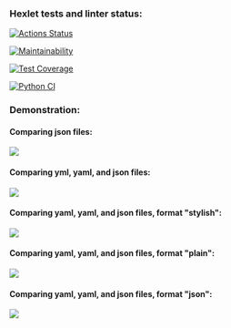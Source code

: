 ### Hexlet tests and linter status:
[![Actions Status](https://github.com/Dmitry597/python-project-50/actions/workflows/hexlet-check.yml/badge.svg)](https://github.com/Dmitry597/python-project-50/actions)

[![Maintainability](https://api.codeclimate.com/v1/badges/d6627e15210619b37f2d/maintainability)](https://codeclimate.com/github/Dmitry597/python-project-50/maintainability)

[![Test Coverage](https://api.codeclimate.com/v1/badges/d6627e15210619b37f2d/test_coverage)](https://codeclimate.com/github/Dmitry597/python-project-50/test_coverage)

[![Python CI](https://github.com/Dmitry597/python-project-50/actions/workflows/pyci.yml/badge.svg)](https://github.com/Dmitry597/python-project-50/actions/workflows/pyci.yml)

### Demonstration:

#### Comparing json files:
<a href="https://asciinema.org/a/DSRbmwiuU3yJpDjd8Wk1LbkdP" target="_blank"><img src="https://asciinema.org/a/DSRbmwiuU3yJpDjd8Wk1LbkdP.svg" /></a>

#### Comparing yml, yaml, and json files:
<a href="https://asciinema.org/a/E0KkK5vf8WRIx3j37DBn52YCM" target="_blank"><img src="https://asciinema.org/a/E0KkK5vf8WRIx3j37DBn52YCM.svg" /></a>

#### Comparing yaml, yaml, and json files, format "stylish":
<a href="https://asciinema.org/a/0OHrMkEuwQnKqKENbcMvGgAHe" target="_blank"><img src="https://asciinema.org/a/0OHrMkEuwQnKqKENbcMvGgAHe.svg" /></a>

#### Comparing yaml, yaml, and json files, format "plain":
<a href="https://asciinema.org/a/bgWa7GJhv3FMRINe1ZV5s4GQW" target="_blank"><img src="https://asciinema.org/a/bgWa7GJhv3FMRINe1ZV5s4GQW.svg" /></a>

#### Comparing yaml, yaml, and json files, format "json":
<a href="https://asciinema.org/a/9f0DzrrPeaZ7hxh0xQtCMrk5o" target="_blank"><img src="https://asciinema.org/a/9f0DzrrPeaZ7hxh0xQtCMrk5o.svg" /></a>